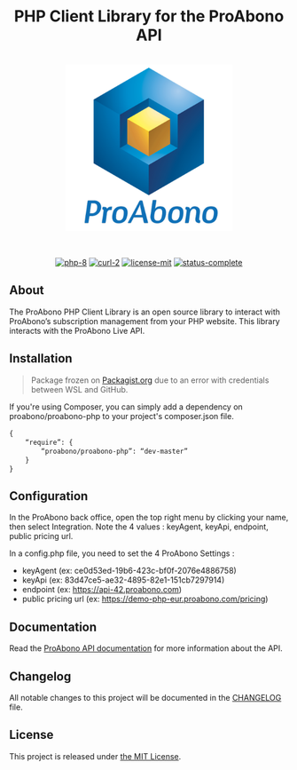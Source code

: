 <h1 align="center">PHP Client Library for the ProAbono API</h1>

<p align="center">
    <br>
    <img src="assets/proabono-logo.png" alt="proabono-logo" width="300px" height="300px"/>
    <br>
</p>

<br>

<p align="center">
    <a href="https://www.php.net/">
        <img src="https://img.shields.io/badge/php-8-777BB4?style=flat&logo=php"
        alt="php-8" /></a>
    <a href="https://www.php.net/manual/en/book.curl.php">
        <img src="https://img.shields.io/badge/curl-2-777BB4?style=flat&logo=php"
        alt="curl-2" /></a>
    <a href="./LICENSE.md">
        <img src="https://img.shields.io/badge/license-mit-181717?style=flat&logo=github"
        alt="license-mit" /></a>
    <a href="https://github.com/kserbouty/proabono-php">
        <img src="https://img.shields.io/badge/status-complete-darkblue?style=flat&logo=github"
        alt="status-complete" /></a>
</p>

## About

The ProAbono PHP Client Library is an open source library to interact with ProAbono’s subscription management from your PHP website. This library interacts with the ProAbono Live API.

## Installation

> Package frozen on [Packagist.org](https://packagist.org/packages/proabono/proabono-php) due to an error with credentials between WSL and GitHub.

If you're using Composer, you can simply add a dependency on proabono/proabono-php to your project's composer.json file.

```
{
    “require”: {
        “proabono/proabono-php”: “dev-master”
    }
}
```

## Configuration

In the ProAbono back office, open the top right menu by clicking your name, then select Integration. Note the 4 values : keyAgent, keyApi, endpoint, public pricing url.

In a config.php file, you need to set the 4 ProAbono Settings :

- keyAgent (ex: ce0d53ed-19b6-423c-bf0f-2076e4886758)
- keyApi (ex: 83d47ce5-ae32-4895-82e1-151cb7297914)
- endpoint (ex: https://api-42.proabono.com)
- public pricing url (ex: https://demo-php-eur.proabono.com/pricing)

## Documentation

Read the [ProAbono API documentation](https://docs.proabono.com/api/#introduction) for more information about the API.

## Changelog

All notable changes to this project will be documented in the [CHANGELOG](./CHANGELOG.md) file.

## License

This project is released under [the MIT License](./LICENSE.md).
